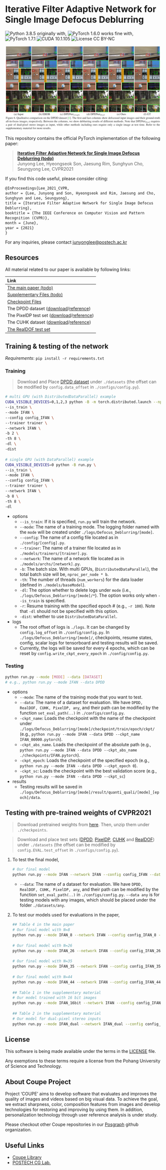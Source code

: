 

# Iterative Filter Adaptive Network for Single Image Defocus Deblurring
![Python 3.8.5](https://img.shields.io/badge/python-3.8.5-green.svg?style=plastic)
originally with, ![PyTorch 1.6.0](https://img.shields.io/badge/PyTorch-1.6.0-green.svg?style=plastic)
works fine with, ![PyTorch 1.7.1](https://img.shields.io/badge/PyTorch-1.6.0-green.svg?style=plastic)
![CUDA 10.1.105](https://img.shields.io/badge/CUDA-10.1.105-green.svg?style=plastic)
![License CC BY-NC](https://img.shields.io/badge/license-GNU_AGPv3-blue.svg?style=plastic)

![Teaser image](./assets/figure.jpg)

This repository contains the official PyTorch implementation of the following paper:

> **[Iterative Filter Adaptive Network for Single Image Defocus Deblurring (todo)](http://cg.postech.ac.kr/papers/2020_CGI_JY.pdf)**<br>
> Junyong Lee, Hyeongseok Son, Jaesung Rim, Sunghyun Cho, Seungyong Lee, CVPR2021

If you find this code useful, please consider citing:
```
@InProceedings{Lee_2021_CVPR,
author = {Lee, Junyong and Son, Hyeongseok and Rim, Jaesung and Cho, Sunghyun and Lee, Seungyong},
title = {Iterative Filter Adaptive Network for Single Image Defocus Deblurring},
booktitle = {The IEEE Conference on Computer Vision and Pattern Recognition (CVPR)},
month = {June},
year = {2021}
}
```

For any inquiries, please contact [junyonglee@postech.ac.kr](mailto:junyonglee@postech.ac.kr)

## Resources

All material related to our paper is available by following links:

| Link |
| :-------------- |
| [The main paper (todo)](https://drive.google.com/file/d/1mRVo3JefkgRd2VdJvG5M-8xWtvl60ZWg/view?usp=sharing) |
| [Supplementary Files (todo)](https://drive.google.com/file/d/1sQTGHEcko2HxoIvneyrot3bUabPrN5l1/view?usp=sharing) |
| [Checkpoint Files](https://www.dropbox.com/s/qohhmr9p81u0syi/checkpoints.zip?dl=0) |
| The DPDD dataset ([download](https://www.dropbox.com/s/w9urn5m4mzllrwu/DPDD.zip?dl=0)/[reference](https://github.com/Abdullah-Abuolaim/defocus-deblurring-dual-pixel)) |
| The PixelDP test set ([download](https://www.dropbox.com/s/pw7w2bpp7pc410n/PixelDP.zip?dl=0)/[reference](https://ln2.sync.com/dl/ec54aa480/b28q2xma-9xa3w5tx-ss2cv7dg-2yx935qs/view/default/10770664900008)) |
| The CUHK dataset ([download](https://www.dropbox.com/s/zxjhzuxsxh4v0cv/CUHK.zip?dl=0)/[reference](http://www.cse.cuhk.edu.hk/~leojia/projects/dblurdetect/dataset.html)) |
| [The RealDOF test set](https://www.dropbox.com/s/arox1aixvg67fw5/RealDOF.zip?dl=0) |

## Training & testing of the network
*Requirements*: `pip install -r requirements.txt`
### Training
>Download and Place [DPDD dataset](https://www.dropbox.com/s/y0cc3loytfbd81h/DPDD.zip?dl=0) under `./datasets` (the offset can be modified by `config.data_offset` in `./configs/config.py`).

```bash
# multi GPU (with DistributedDataParallel) example
CUDA_VISIBLE_DEVICES=0,1,2,3 python -B -m torch.distributed.launch --nproc_per_node=4 --master_port=9000 run.py \
--is_train \
--mode IFAN \
--config config_IFAN \
--trainer trainer \
--network IFAN \
-b 2 \
-th 8 \
-dl \
-dist

# single GPU (with DataParallel) example
CUDA_VISIBLE_DEVICES=0 python -B run.py \
--is_train \
--mode IFAN \
--config config_IFAN \
--trainer trainer \
--network IFAN \
-b 8 \
-th 8 \
-dl
```
* options
    * `--is_train`: If it is specified, `run.py` will train the network.  
    * `--mode`: The name of a training mode. The logging folder named with the `mode` will be created under `./logs/Defocus_Deblurring/[mode]`. 
    * `--config`: The name of a config file located as in `./config/[config].py`.
    * `--trainer`: The name of a trainer file located as in `./models/trainers/[trainer].py`.
    * `--network`: The name of a network file located as in `./models/archs/[network].py`.
    * `-b`: The batch size. With multi GPUs, (`DistributedDataParallel`), the total batch size will be, `nproc_per_node * b`.
    * `-th`: The number of threads (`num_workers`) for the data loader (defined in `./models/baseModel`).
    * `-dl`: The option whether to delete logs under `mode` (i.e., `./logs/Defocus_Deblurring/[mode]/*`). The option works only when `--is_train` is specified.
    * `-r`: Resume training with the specified epoch # (e.g., `-r 100`). Note that `-dl` should not be specified with this option.
    * `-dist`: whether to use `DistributedDataParallel`.
* logs
    * The root offset of logs is `./logs`. It can be changed by `config.log_offset` in `./config/config.py`. In `./logs/Defocus_Deblurring/[mode]/`, checkpoints, resume states, config, scalar logs for tensorboard and testing results will be saved.
    * Currently, the logs will be saved for every 4 epochs, which can be reset by `config.write_ckpt_every_epoch` in `./config/config.py`.

### Testing
```bash
python run.py --mode [MODE] --data [DATASET]
# e.g., python run.py --mode IFAN --data DPDD
```
* options
    * `--mode`: The name of the training mode that you want to test.
    * `--data`: The name of a dataset for evaluation. We have `DPDD, RealDOF, CUHK, PixelDP, any`, and their path can be modified by the function `set_eval_path(..)` in `./configs/config.py`.
    * `-ckpt_name`: Loads the checkpoint with the name of the checkpoint under `./logs/Defocus_Deblurring/[mode]/checkpoint/train/epoch/ckpt/` (e.g., `python run.py --mode IFAN --data DPDD --ckpt_name IFAN_00000.pytorch`).
    * `-ckpt_abs_name`. Loads the checkpoint of the absolute path (e.g., `python run.py --mode IFAN --data DPDD --ckpt_abs_name ./checkpoints/IFAN.pytorch`).
    * `-ckpt_epoch`: Loads the checkpoint of the specified epoch (e.g., `python run.py --mode IFAN --data DPDD --ckpt_epoch 0`). 
    * `-ckpt_sc`: Loads the checkpoint with the best validation score (e.g., `python run.py --mode IFAN --data DPDD --ckpt_sc`)    
* results
    * Testing results will be saved in `./logs/Defocus_Deblurring/[mode]/result/quanti_quali/[mode]_[epoch]/data`.

## Testing with pre-trained weights of CVPR2021
> Download pretrained weights from [here](https://www.dropbox.com/s/qohhmr9p81u0syi/checkpoints.zip?dl=0). Then, unzip them under `./checkpoints`.

> Download and place test sets ([DPDD](https://www.dropbox.com/s/w9urn5m4mzllrwu/DPDD.zip?dl=0), [PixelDP](https://www.dropbox.com/s/pw7w2bpp7pc410n/PixelDP.zip?dl=0), [CUHK](https://www.dropbox.com/s/zxjhzuxsxh4v0cv/CUHK.zip?dl=0) and [RealDOF](https://www.dropbox.com/s/arox1aixvg67fw5/RealDOF.zip?dl=0)) under `./datasets` (the offset can be modified by `config.EVAL.test_offset` in `./configs/config.py`).

1. To test the final model,
    ```bash
    # Our final model 
    python run.py --mode IFAN --network IFAN --config config_IFAN --data DPDD --ckpt_abs_name checkpoints/IFAN.pytorch
    ```
    * `--data`: The name of a dataset for evaluation. We have `DPDD, RealDOF, CUHK, PixelDP, any`, and their path can be modified by the function `set_eval_path(..)` in `./configs/config.py`. `--data any` is for testing models with any images, which should be placed under the folder `./datasets/any`. 


2. To test our models used for evaluations in the paper,
    ```bash
    ## Table 4 in the main paper
    # Our final model with N=8
    python run.py --mode IFAN_8 --network IFAN --config config_IFAN_8 --data DPDD --ckpt_abs_name checkpoints/IFAN_8.pytorch

    # Our final model with N=26
    python run.py --mode IFAN_26 --network IFAN --config config_IFAN_26 --data DPDD --ckpt_abs_name checkpoints/IFAN_26.pytorch

    # Our final model with N=35
    python run.py --mode IFAN_35 --network IFAN --config config_IFAN_35 --data DPDD --ckpt_abs_name checkpoints/IFAN_35.pytorch

    # Our final model with N=44
    python run.py --mode IFAN_44 --network IFAN --config config_IFAN_44 --data DPDD --ckpt_abs_name checkpoints/IFAN_44.pytorch

    ## Table 1 in the supplementary material
    # Our model trained with 16 bit images
    python run.py --mode IFAN_16bit --network IFAN --config config_IFAN_16bit --data DPDD --ckpt_abs_name checkpoints/IFAN_16bit.pytorch

    ## Table 2 in the supplementary material
    # Our model for dual-pixel stereo inputs 
    python run.py --mode IFAN_dual --network IFAN_dual --config config_IFAN --data DPDD --ckpt_abs_name checkpoints/IFAN_dual.pytorch
    ```


## License ##
This software is being made available under the terms in the [LICENSE](LICENSE) file.

Any exemptions to these terms require a license from the Pohang University of Science and Technology.

## About Coupe Project ##
Project ‘COUPE’ aims to develop software that evaluates and improves the quality of images and videos based on big visual data. To achieve the goal, we extract sharpness, color, composition features from images and develop technologies for restoring and improving by using them. In addition, personalization technology through user reference analysis is under study.  
    
Please checkout other Coupe repositories in our [Posgraph](https://github.com/posgraph) github organization.

## Useful Links ##
* [Coupe Library](http://coupe.postech.ac.kr/)
* [POSTECH CG Lab.](http://cg.postech.ac.kr/)
